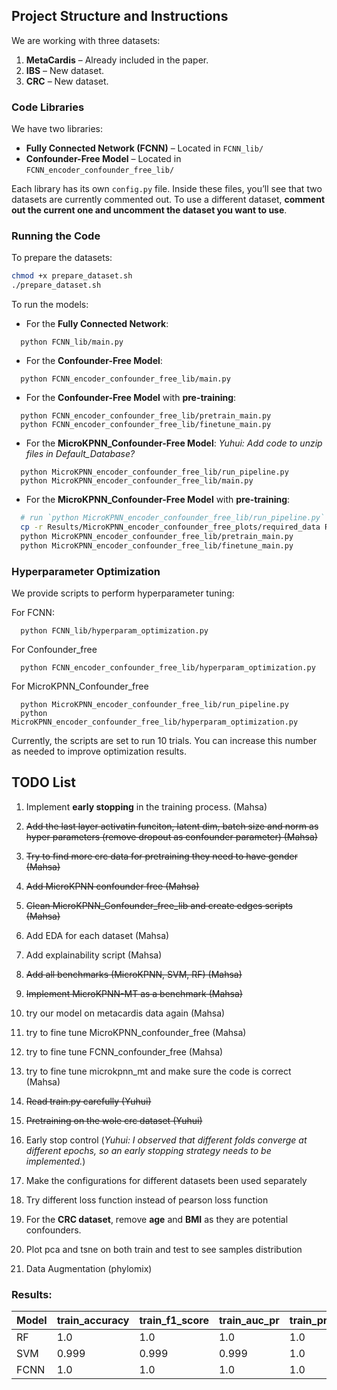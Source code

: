 ## Project Structure and Instructions

We are working with three datasets:

1. **MetaCardis** – Already included in the paper.
2. **IBS** – New dataset.
3. **CRC** – New dataset.

### Code Libraries

We have two libraries:

- **Fully Connected Network (FCNN)** – Located in `FCNN_lib/`
- **Confounder-Free Model** – Located in `FCNN_encoder_confounder_free_lib/`

Each library has its own `config.py` file. Inside these files, you’ll see that two datasets are currently commented out. To use a different dataset, **comment out the current one and uncomment the dataset you want to use**.

### Running the Code

To prepare the datasets: 

```bash
chmod +x prepare_dataset.sh
./prepare_dataset.sh
```

To run the models:

- For the **Fully Connected Network**:
```
  python FCNN_lib/main.py
```

- For the **Confounder-Free Model**:
```
  python FCNN_encoder_confounder_free_lib/main.py
```

- For the **Confounder-Free Model** with **pre-training**:
```
  python FCNN_encoder_confounder_free_lib/pretrain_main.py
  python FCNN_encoder_confounder_free_lib/finetune_main.py
```

- For the **MicroKPNN_Confounder-Free Model**:
*Yuhui: Add code to unzip files in Default_Database?*
```
  python MicroKPNN_encoder_confounder_free_lib/run_pipeline.py
  python MicroKPNN_encoder_confounder_free_lib/main.py
```

- For the **MicroKPNN_Confounder-Free Model** with **pre-training**:
```bash
  # run `python MicroKPNN_encoder_confounder_free_lib/run_pipeline.py` first
  cp -r Results/MicroKPNN_encoder_confounder_free_plots/required_data Results/MicroKPNN_encoder_confounder_free_finetune_plots/
  python MicroKPNN_encoder_confounder_free_lib/pretrain_main.py
  python MicroKPNN_encoder_confounder_free_lib/finetune_main.py
```

### Hyperparameter Optimization
We provide scripts to perform hyperparameter tuning:

For FCNN:
```
  python FCNN_lib/hyperparam_optimization.py
```

For Confounder_free
```
  python FCNN_encoder_confounder_free_lib/hyperparam_optimization.py
```

For MicroKPNN_Confounder_free
```
  python MicroKPNN_encoder_confounder_free_lib/run_pipeline.py
  python MicroKPNN_encoder_confounder_free_lib/hyperparam_optimization.py
```

Currently, the scripts are set to run 10 trials. You can increase this number as needed to improve optimization results.

## TODO List

1. Implement **early stopping** in the training process. (Mahsa)
2. ~~Add the last layer activatin funciton, latent dim, batch size and norm as hyper parameters (remove dropout as confounder parameter) (Mahsa)~~
3. ~~Try to find more crc data for pretraining they need to have gender (Mahsa)~~
4. ~~Add MicroKPNN confounder free (Mahsa)~~
5. ~~Clean MicroKPNN_Confounder_free_lib and create edges scripts (Mahsa)~~
6. Add EDA for each dataset (Mahsa)
7. Add explainability script (Mahsa)
8. ~~Add all benchmarks (MicroKPNN, SVM, RF) (Mahsa)~~
9. ~~Implement MicroKPNN-MT as a benchmark (Mahsa)~~
10. try our model on metacardis data again (Mahsa)
11. try to fine tune MicroKPNN_confounder_free (Mahsa)
12. try to fine tune FCNN_confounder_free (Mahsa)
13. try to fine tune microkpnn_mt and make sure the code is correct (Mahsa)

10. ~~Read train.py carefully (Yuhui)~~
11. ~~Pretraining on the wole crc dataset (Yuhui)~~
12. Early stop control (*Yuhui: I observed that different folds converge at different epochs, so an early stopping strategy needs to be implemented.*)
13. Make the configurations for different datasets been used separately

11. Try different loss function instead of pearson loss function
13. For the **CRC dataset**, remove **age** and **BMI** as they are potential confounders.
14. Plot pca and tsne on both train and test to see samples distribution
15. Data Augmentation (phylomix)



### Results:

| Model | train_accuracy | train_f1_score | train_auc_pr | train_precision | train_recall | val_accuracy | val_f1_score | val_auc_pr | val_precision | val_recall | test_accuracy | test_f1_score | test_auc_pr | test_precision | test_recall |
|------|----------------|----------------|--------------|-----------------|--------------|--------------|--------------|------------|---------------|------------|---------------|---------------|-------------|----------------|-------------|
| RF    |1.0|1.0|1.0| 1.0 |         1.0 |0.984      |0.985 |0.999  |0.986 |0.986 |0.683 |0.732 |0.838 |0.686 |0.786 |
|SVM|0.999|0.999|0.999|1.0|0.999|0.990|0.991|0.999|0.993|0.989|0.654|0.711|0.796|0.660|0.771|
|FCNN|1.0|1.0|1.0|1.0|1.0|0.985|0.987|0.999|0.982|0.993|0.667|0.712|0.794|0.677|0.751|

